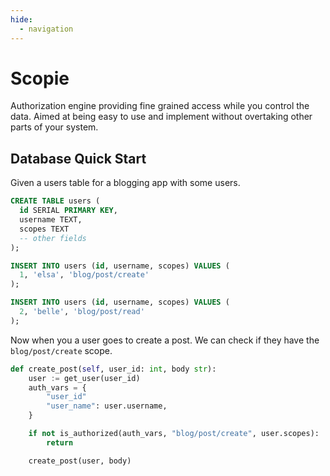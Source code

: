 ```yaml
---
hide:
  - navigation
---
```


# Scopie

Authorization engine providing fine grained access while you control the data.
Aimed at being easy to use and implement without overtaking other parts of your system.

## Database Quick Start
Given a users table for a blogging app with some users.

```sql
CREATE TABLE users (
  id SERIAL PRIMARY KEY,
  username TEXT,
  scopes TEXT
  -- other fields
);

INSERT INTO users (id, username, scopes) VALUES (
  1, 'elsa', 'blog/post/create'
);

INSERT INTO users (id, username, scopes) VALUES (
  2, 'belle', 'blog/post/read'
);
```

Now when you a user goes to create a post.
We can check if they have the `blog/post/create` scope.

```py
def create_post(self, user_id: int, body str):
    user := get_user(user_id)
    auth_vars = {
        "user_id"
        "user_name": user.username,
    }

    if not is_authorized(auth_vars, "blog/post/create", user.scopes):
        return

    create_post(user, body)
